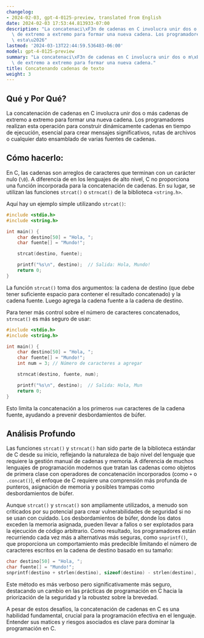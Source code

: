 ```yaml
---
changelog:
- 2024-02-03, gpt-4-0125-preview, translated from English
date: 2024-02-03 17:53:44.813933-07:00
description: "La concatenaci\xF3n de cadenas en C involucra unir dos o m\xE1s cadenas\
  \ de extremo a extremo para formar una nueva cadena. Los programadores realizan\
  \ esta\u2026"
lastmod: '2024-03-13T22:44:59.536483-06:00'
model: gpt-4-0125-preview
summary: "La concatenaci\xF3n de cadenas en C involucra unir dos o m\xE1s cadenas\
  \ de extremo a extremo para formar una nueva cadena."
title: Concatenando cadenas de texto
weight: 3
---
```


## Qué y Por Qué?

La concatenación de cadenas en C involucra unir dos o más cadenas de extremo a extremo para formar una nueva cadena. Los programadores realizan esta operación para construir dinámicamente cadenas en tiempo de ejecución, esencial para crear mensajes significativos, rutas de archivos o cualquier dato ensamblado de varias fuentes de cadenas.

## Cómo hacerlo:

En C, las cadenas son arreglos de caracteres que terminan con un carácter nulo (`\0`). A diferencia de en los lenguajes de alto nivel, C no proporciona una función incorporada para la concatenación de cadenas. En su lugar, se utilizan las funciones `strcat()` o `strncat()` de la biblioteca `<string.h>`.

Aquí hay un ejemplo simple utilizando `strcat()`:

```c
#include <stdio.h>
#include <string.h>

int main() {
    char destino[50] = "Hola, ";
    char fuente[] = "Mundo!";

    strcat(destino, fuente);

    printf("%s\n", destino);  // Salida: Hola, Mundo!
    return 0;
}
```

La función `strcat()` toma dos argumentos: la cadena de destino (que debe tener suficiente espacio para contener el resultado concatenado) y la cadena fuente. Luego agrega la cadena fuente a la cadena de destino.

Para tener más control sobre el número de caracteres concatenados, `strncat()` es más seguro de usar:

```c
#include <stdio.h>
#include <string.h>

int main() {
    char destino[50] = "Hola, ";
    char fuente[] = "Mundo!";
    int num = 3; // Número de caracteres a agregar

    strncat(destino, fuente, num);

    printf("%s\n", destino);  // Salida: Hola, Mun
    return 0;
}
```

Esto limita la concatenación a los primeros `num` caracteres de la cadena fuente, ayudando a prevenir desbordamientos de búfer.

## Análisis Profundo

Las funciones `strcat()` y `strncat()` han sido parte de la biblioteca estándar de C desde su inicio, reflejando la naturaleza de bajo nivel del lenguaje que requiere la gestión manual de cadenas y memoria. A diferencia de muchos lenguajes de programación modernos que tratan las cadenas como objetos de primera clase con operadores de concatenación incorporados (como `+` o `.concat()`), el enfoque de C requiere una comprensión más profunda de punteros, asignación de memoria y posibles trampas como desbordamientos de búfer.

Aunque `strcat()` y `strncat()` son ampliamente utilizados, a menudo son criticados por su potencial para crear vulnerabilidades de seguridad si no se usan con cuidado. Los desbordamientos de búfer, donde los datos exceden la memoria asignada, pueden llevar a fallos o ser explotados para la ejecución de código arbitrario. Como resultado, los programadores están recurriendo cada vez más a alternativas más seguras, como `snprintf()`, que proporciona un comportamiento más predecible limitando el número de caracteres escritos en la cadena de destino basado en su tamaño:

```c
char destino[50] = "Hola, ";
char fuente[] = "Mundo!";
snprintf(destino + strlen(destino), sizeof(destino) - strlen(destino), "%s", fuente);
```

Este método es más verboso pero significativamente más seguro, destacando un cambio en las prácticas de programación en C hacia la priorización de la seguridad y la robustez sobre la brevedad.

A pesar de estos desafíos, la concatenación de cadenas en C es una habilidad fundamental, crucial para la programación efectiva en el lenguaje. Entender sus matices y riesgos asociados es clave para dominar la programación en C.
